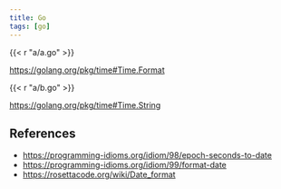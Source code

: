 ```yaml
---
title: Go
tags: [go]
---
```


{{< r "a/a.go" >}}

<https://golang.org/pkg/time#Time.Format>

{{< r "a/b.go" >}}

<https://golang.org/pkg/time#Time.String>

## References

- <https://programming-idioms.org/idiom/98/epoch-seconds-to-date>
- <https://programming-idioms.org/idiom/99/format-date>
- <https://rosettacode.org/wiki/Date_format>
